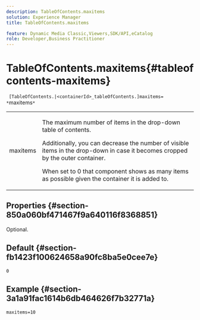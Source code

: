 ```yaml
---
description: TableOfContents.maxitems
solution: Experience Manager
title: TableOfContents.maxitems

feature: Dynamic Media Classic,Viewers,SDK/API,eCatalog
role: Developer,Business Practitioner
---
```


# TableOfContents.maxitems{#tableofcontents-maxitems}

` [TableOfContents.|<containerId>_tableOfContents.]maxitems= *`maxitems`*`

<table id="table_F9BC656721B04870AC628ACBC47E7200"> 
 <tbody> 
  <tr> 
   <td> <p> <span class="codeph"><span class="varname"> maxitems</span></span> </p> </td> 
   <td> <p>The maximum number of items in the drop-down table of contents. </p> <p>Additionally, you can decrease the number of visible items in the drop-down in case it becomes cropped by the outer container. </p> <p>When set to <span class="codeph"> 0</span> that component shows as many items as possible given the container it is added to. </p> </td> 
  </tr> 
 </tbody> 
</table>

## Properties {#section-850a060bf471467f9a640116f8368851}

Optional.

## Default {#section-fb1423f100624658a90fc8ba5e0cee7e}

`0`

## Example {#section-3a1a91fac1614b6db464626f7b32771a}

`maxitems=10` 
